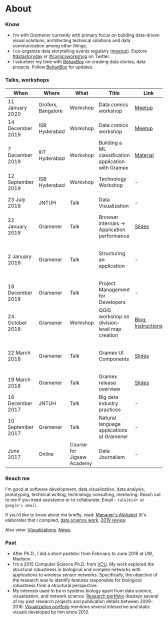 # About

### Know
- I'm with *Gramener* currently with primary focus on building data-driven visual solutions, architecting technical solutions and data communication among other things.
- I co-organize data storytelling events regularly ([meetup](https://www.meetup.com/meetup-group-EkjzkhLt/)). Explore [#datastoryday](https://twitter.com/hashtag/datastoryday?src=hashtag_click) or [#comicsworkshop](https://twitter.com/hashtag/comicsworkshop?src=hashtag_click) on Twitter.
- I volunteer my time with [BehanBox](https://www.behanbox.com/) on creating data stories, data projects. Follow [BehanBox](https://twitter.com/behanbox) for updates.

### Talks, workshops

| When | Where | What | Title | Link | Audience |
| ---- | ----- | ---- | ----- | ---- | -------- |
| 11 January 2020 | Grofers, Bangalore | Workshop | Data comics workshop | [Meetup](https://www.meetup.com/meetup-group-EkjzkhLt/events/266798548/) | Public. Co-organizer. |
| 14 December 2019 | ISB Hyderabad | Workshop | Data comics workshop | [Meetup](https://www.meetup.com/meetup-group-EkjzkhLt/events/266798098/) | Public. Co-organizer. |
| 7 December 2019 | IIIT Hyderabad | Workshop | Building a ML classification application with Gramex | [Material](https://github.com/gramexrecipes/gramex-ml-workshop/tree/a800f4a97d89081c691fcb964ddce28511f7a355) | Public |
| 12 September 2019 | ISB Hyderabad | Workshop | Technology Workshop | - | ISB BIPP research associates |
| 23 July 2019 | JNTUH | Talk | Data Visualization | - | JNTU students, faculty |
| 22 January 2019 | Gramener | Talk | Browser internals -> Application performance | [Slides](https://docs.google.com/presentation/d/1Sv8AHmBDpUnvkUeM6BZMYfhhHjU66sVXMPLfV7rWMeg/edit?usp=sharing) | Gramener Internal |
| 2 January 2019 | Gramener | Talk | Structuring an application | - | Gramener Internal. Organized with Naveen M. |
| 18 December 2018 | Gramener | Talk | Project Management for Developers | - | Gramener Internal |
| 24 October 2018 | Gramener | Workshop  | QGIS workshop on division-level map creation | [Blog](https://blog.gramener.com/division-level-maps-creation-workshop/), [Instructions](https://docs.google.com/document/d/1MVF7sIh3GChQiS60pHs3hUP0RW3EPRqus72aGQ-DFeo/edit#) | Public |
| 22 March 2018 | Gramener | Talk| Gramex UI Components | [Slides](https://docs.google.com/presentation/d/1eHy-43p9JXfmdVZ5Wm3KCqrhaqpgMcr9ZiC-Pd5FRPY/edit?usp=sharing) | Gramener Internal. Organized with Jakeer H. | 
| 19 March 2018 | Gramener | Talk | Gramex release overview | [Slides](https://docs.google.com/presentation/d/1J3_3MblkPJBph3GPdqGrSbApaS5MQPSK0WLPeq64NBE/edit?usp=sharing) | Gramener Internal |
| 16 December 2017 | JNTUH | Talk | Big data industry practices | - | JNTU students, faculty |
| 10 September 2017 | Gramener | Talk | Natural language applications at Gramener | - | Gramener Internal |
| June 2017 | Online | Course for Jigsaw Academy | Data Journalism | - | - |

### Reach me
I'm good at software development, data visualization, data analysis, prototyping, technical writing, technology consulting, mentoring. Reach out to me if you need assistance or to collaborate. Email - `talk2kish at google's email`.

If you'd like to know about me briefly, read: [Manager's Alphabet](https://github.com/bkamapantula/Managers-Alphabet/) (it's elaborate) that I compiled, [data science work](https://bkamapantula.github.io/2017/10/24/what-people-do-data-science.html), [2019 review](https://bkamapantula.github.io/2020/01/03/2019.html).

Also view: [Visualizations](https://bkamapantula.github.io/viz/). [News](https://bkamapantula.github.io/news.html).

### Past
- After Ph.D., I did a short postdoc from February to June 2016 at UW, Madison.
- I'm a 2015 Computer Science Ph.D. from [VCU](https://www.vcu.edu/). My work explored the structural robustness in biological and complex networks with applications to wireless sensor networks. Specifically, the objective of the research was to identify features responsible for biological robustness from a structural perspective.
- My interests used to be in systems biology apart from data science, visualization, and network science. [Research portfolio](https://bkamapantula.github.io/research/index.html) displays several of my past research projects and publication details between 2009-2016. [Visualization portfolio](https://bkamapantula.github.io/viz/index.html) mentions several interactive and static visuals developed by him since 2012.
